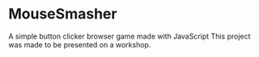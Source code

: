 # MouseSmasher
A simple button clicker browser game made with JavaScript
This project was made to be presented on a workshop.
